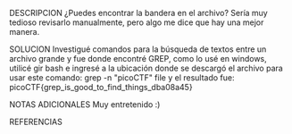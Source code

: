 DESCRIPCION
¿Puedes encontrar la bandera en el archivo? Sería muy tedioso revisarlo manualmente, pero algo me dice que hay una mejor manera.
 
SOLUCION
Investigué comandos para la búsqueda de textos entre un archivo grande y fue donde encontré GREP, como lo usé en windows, utilicé gir bash e ingresé a la ubicación donde se descargó el archivo para usar este comando:
grep -n "picoCTF" file
y el resultado fue:
picoCTF{grep_is_good_to_find_things_dba08a45}

NOTAS ADICIONALES
Muy entretenido :)

REFERENCIAS
